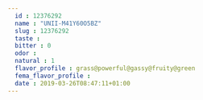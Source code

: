 ```yaml
---
  id : 12376292
  name : "UNII-M41Y60O5BZ"
  slug : 12376292
  taste : 
  bitter : 0
  odor : 
  natural : 1
  flavor_profile : grass@powerful@gassy@fruity@green
  fema_flavor_profile : 
  date : 2019-03-26T08:47:11+01:00
---
```



